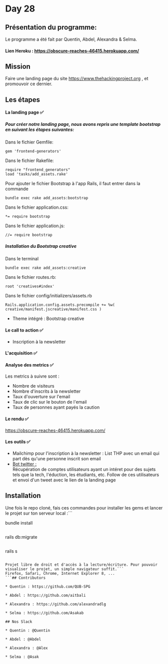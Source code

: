 # Day 28

## Présentation du programme:
Le programme a été fait par Quentin, Abdel, Alexandra & Selma. 

#### Lien Heroku : https://obscure-reaches-46415.herokuapp.com/

## Mission

Faire une landing page du site https://www.thehackingproject.org , et promouvoir ce dernier.


## Les étapes 


#### La landing page ✅

##### Pour créer notre landing page, nous avons repris une template bootstrap en suivant les étapes suivantes:

Dans le fichier Gemfile:

```
gem 'frontend-generators'
```

Dans le fichier Rakefile:

```    
require "frontend_generators"
load 'tasks/add_assets.rake'
```

Pour ajouter le fichier Bootstrap à l'app Rails, il faut entrer dans la commande

``` 
bundle exec rake add_assets:bootstrap
```

Dans  le fichier application.css:

```
*= require bootstrap
```

Dans  le fichier  application.js:

```
//= require bootstrap 
 ```


##### Installation du Bootstrap creative 

Dans le terminal

``` 
bundle exec rake add_assets:creative
```

Dans le fichier routes.rb:

```
root 'creatives#index'
```

Dans le fichier config/initializers/assets.rb

```
Rails.application.config.assets.precompile += %w( creative/manifest.jscreative/manifest.css )
````


- Theme intégré : Bootstrap creative

#### Le call to action :white_check_mark:

- Inscription à la newsletter

#### L'acquisition :white_check_mark:

#### Analyse des metrics :white_check_mark:

Les metrics à suivre sont : 
- Nombre de visiteurs
- Nombre d'inscrits à la newsletter
- Taux d'ouverture sur l'email
- Taux de clic sur le bouton de l'email
- Taux de personnes ayant payés la caution

#### Le rendu :white_check_mark:

https://obscure-reaches-46415.herokuapp.com/

#### Les outils :white_check_mark:

- Mailchimp pour l'inscription à la newsletter : 
List THP avec un email qui part dès qu'une personne inscrit son email
- <a href="https://github.com/alexandradlg/bot_twitter">Bot twitter :</a></br>
Récupération de comptes utilisateurs ayant un intéret pour des sujets tels que la tech, l'éduction, les étudiants, etc. Follow de ces utilisateurs et envoi d'un tweet avec le lien de la landing page


## Installation

Une fois le repo cloné, fais ces commandes pour installer les gems et lancer le projet sur ton serveur local :```


bundle install 
```

```
rails db:migrate 
```

```
rails s


```## Pré-requis

Projet libre de droit et d'accès à la lecture/écriture. Pour pouvoir visualiser le projet, un simple navigateur suffit.```
Firefox, Safari, Chrome, Internet Explorer 8, ...
```## Contributors

* Quentin : https://github.com/QUB-SPG

* Abdel : https://github.com/aitbali

* Alexandra : https://github.com/alexandradlg

* Selma : https://github.com/Asakab

## Nos Slack

* Quentin : @Quentin

* Abdel : @Abdel

* Alexandra : @Alex

* Selma : @Asak